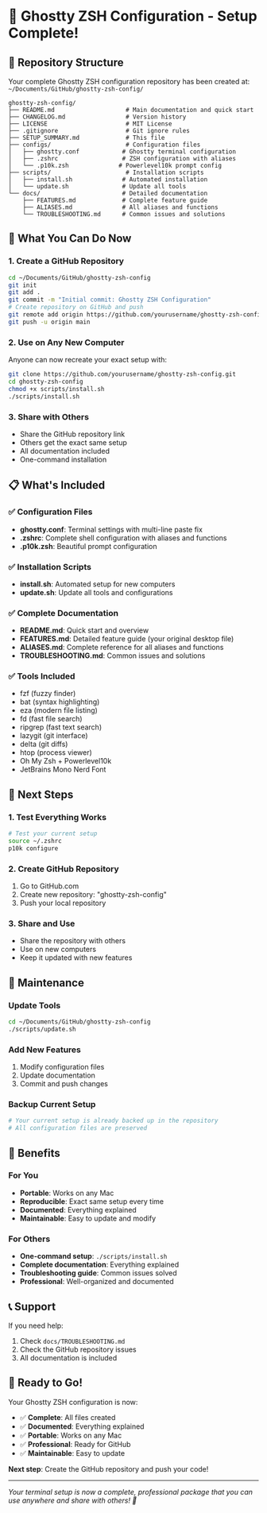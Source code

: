 # 🎉 Ghostty ZSH Configuration - Setup Complete!

## 📁 Repository Structure

Your complete Ghostty ZSH configuration repository has been created at:
`~/Documents/GitHub/ghostty-zsh-config/`

```
ghostty-zsh-config/
├── README.md                    # Main documentation and quick start
├── CHANGELOG.md                 # Version history
├── LICENSE                      # MIT License
├── .gitignore                   # Git ignore rules
├── SETUP_SUMMARY.md             # This file
├── configs/                     # Configuration files
│   ├── ghostty.conf            # Ghostty terminal configuration
│   ├── .zshrc                  # ZSH configuration with aliases
│   └── .p10k.zsh              # Powerlevel10k prompt config
├── scripts/                     # Installation scripts
│   ├── install.sh              # Automated installation
│   └── update.sh               # Update all tools
└── docs/                       # Detailed documentation
    ├── FEATURES.md             # Complete feature guide
    ├── ALIASES.md              # All aliases and functions
    └── TROUBLESHOOTING.md      # Common issues and solutions
```

## 🚀 What You Can Do Now

### 1. **Create a GitHub Repository**
```bash
cd ~/Documents/GitHub/ghostty-zsh-config
git init
git add .
git commit -m "Initial commit: Ghostty ZSH Configuration"
# Create repository on GitHub and push
git remote add origin https://github.com/yourusername/ghostty-zsh-config.git
git push -u origin main
```

### 2. **Use on Any New Computer**
Anyone can now recreate your exact setup with:
```bash
git clone https://github.com/yourusername/ghostty-zsh-config.git
cd ghostty-zsh-config
chmod +x scripts/install.sh
./scripts/install.sh
```

### 3. **Share with Others**
- Share the GitHub repository link
- Others get the exact same setup
- All documentation included
- One-command installation

## 📋 What's Included

### ✅ **Configuration Files**
- **ghostty.conf**: Terminal settings with multi-line paste fix
- **.zshrc**: Complete shell configuration with aliases and functions
- **.p10k.zsh**: Beautiful prompt configuration

### ✅ **Installation Scripts**
- **install.sh**: Automated setup for new computers
- **update.sh**: Update all tools and configurations

### ✅ **Complete Documentation**
- **README.md**: Quick start and overview
- **FEATURES.md**: Detailed feature guide (your original desktop file)
- **ALIASES.md**: Complete reference for all aliases and functions
- **TROUBLESHOOTING.md**: Common issues and solutions

### ✅ **Tools Included**
- fzf (fuzzy finder)
- bat (syntax highlighting)
- eza (modern file listing)
- fd (fast file search)
- ripgrep (fast text search)
- lazygit (git interface)
- delta (git diffs)
- htop (process viewer)
- Oh My Zsh + Powerlevel10k
- JetBrains Mono Nerd Font

## 🎯 Next Steps

### 1. **Test Everything Works**
```bash
# Test your current setup
source ~/.zshrc
p10k configure
```

### 2. **Create GitHub Repository**
1. Go to GitHub.com
2. Create new repository: "ghostty-zsh-config"
3. Push your local repository

### 3. **Share and Use**
- Share the repository with others
- Use on new computers
- Keep it updated with new features

## 🔧 Maintenance

### Update Tools
```bash
cd ~/Documents/GitHub/ghostty-zsh-config
./scripts/update.sh
```

### Add New Features
1. Modify configuration files
2. Update documentation
3. Commit and push changes

### Backup Current Setup
```bash
# Your current setup is already backed up in the repository
# All configuration files are preserved
```

## 🎉 Benefits

### For You
- **Portable**: Works on any Mac
- **Reproducible**: Exact same setup every time
- **Documented**: Everything explained
- **Maintainable**: Easy to update and modify

### For Others
- **One-command setup**: `./scripts/install.sh`
- **Complete documentation**: Everything explained
- **Troubleshooting guide**: Common issues solved
- **Professional**: Well-organized and documented

## 📞 Support

If you need help:
1. Check `docs/TROUBLESHOOTING.md`
2. Check the GitHub repository issues
3. All documentation is included

## 🚀 Ready to Go!

Your Ghostty ZSH configuration is now:
- ✅ **Complete**: All files created
- ✅ **Documented**: Everything explained
- ✅ **Portable**: Works on any Mac
- ✅ **Professional**: Ready for GitHub
- ✅ **Maintainable**: Easy to update

**Next step**: Create the GitHub repository and push your code!

---

*Your terminal setup is now a complete, professional package that you can use anywhere and share with others! 🎉*